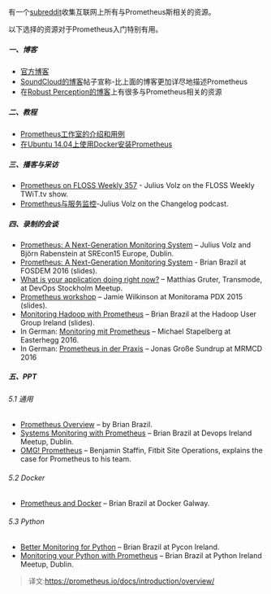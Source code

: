 有一个[subreddit](https://www.reddit.com/r/prometheusmonitoring)收集互联网上所有与Prometheus斯相关的资源。

以下选择的资源对于Prometheus入门特别有用。

##### 一、博客
- [官方博客](https://prometheus.io/blog/)
- [SoundCloud的博客](https://developers.soundcloud.com/blog/prometheus-monitoring-at-soundcloud)帖子宣称-比上面的博客更加详尽地描述Prometheus
- 在[Robust Perception的博客](https://www.robustperception.io/tag/prometheus)上有很多与Prometheus相关的资源

##### 二、教程
- [Prometheus工作室的介绍和用例](https://github.com/juliusv/prometheus_workshop)
- [在Ubuntu 14.04上使用Docker安装Prometheus](https://www.digitalocean.com/community/tutorials/how-to-install-prometheus-using-docker-on-ubuntu-14-04)

##### 三、播客与采访
- [Prometheus on FLOSS Weekly 357](https://twit.tv/shows/floss-weekly/episodes/357) - Julius Volz on the FLOSS Weekly TWiT.tv show.
- [Prometheus与服务监控](http://changelog.com/podcast/168)-Julius Volz on the Changelog podcast.

##### 四、录制的会谈
- [Prometheus: A Next-Generation Monitoring System](https://www.usenix.org/conference/srecon15europe/program/presentation/rabenstein) – Julius Volz and Björn Rabenstein at SREcon15 Europe, Dublin.
- [Prometheus: A Next-Generation Monitoring System](https://www.youtube.com/watch?v=cwRmXqXKGtk) - Brian Brazil at FOSDEM 2016 (slides).
- [What is your application doing right now?](https://www.youtube.com/watch?v=Z0LlilNpX1U&feature=youtu.be) – Matthias Gruter, Transmode, at DevOps Stockholm Meetup.
- [Prometheus workshop](https://vimeo.com/131581353) – Jamie Wilkinson at Monitorama PDX 2015 (slides).
- [Monitoring Hadoop with Prometheus](https://www.youtube.com/watch?v=qs2sqOLNGtw) – Brian Brazil at the Hadoop User Group Ireland (slides).
- In German: [Monitoring mit Prometheus](https://media.ccc.de/v/eh16-43-monitoring_mit_prometheus#video&t=2804) – Michael Stapelberg at Easterhegg 2016.
- In German: [Prometheus in der Praxis](https://media.ccc.de/v/MRMCD16-7754-prometheus_in_der_praxis) – Jonas Große Sundrup at MRMCD 2016

##### 五、PPT
###### 5.1 通用
- [Prometheus Overview](https://www.slideshare.net/brianbrazil/prometheus-overview) – by Brian Brazil.
- [Systems Monitoring with Prometheus](https://www.slideshare.net/brianbrazil/devops-ireland-systems-monitoring-with-prometheus) – Brian Brazil at Devops Ireland Meetup, Dublin.
- [OMG! Prometheus](https://www.dropbox.com/s/0l7kxhjqjbabtb0/prometheus%20site-ops%20preso.pdf?dl=0) – Benjamin Staffin, Fitbit Site Operations, explains the case for Prometheus to his team.

###### 5.2 Docker
- [Prometheus and Docker](https://www.slideshare.net/brianbrazil/prometheus-and-docker-docker-galway-november-2015) – Brian Brazil at Docker Galway.

###### 5.3 Python
- [Better Monitoring for Python](https://www.slideshare.net/brianbrazil/better-monitoring-for-python-inclusive-monitoring-with-prometheus-pycon-ireland-lightning-talk) – Brian Brazil at Pycon Ireland.
- [Monitoring your Python with Prometheus](https://www.slideshare.net/brianbrazil/python-ireland-monitoring-your-python-with-prometheus) – Brian Brazil at Python Ireland Meetup, Dublin.

> 译文:https://prometheus.io/docs/introduction/overview/
